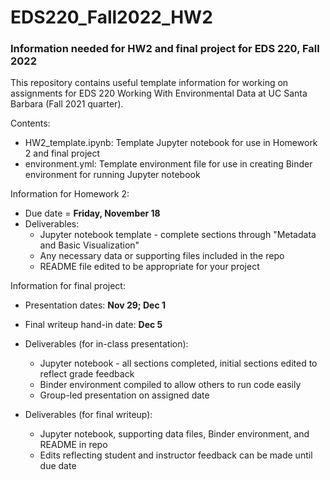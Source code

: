 # EDS220_Fall2022_HW2
### Information needed for HW2 and final project for EDS 220, Fall 2022

This repository contains useful template information for working on assignments for EDS 220 Working With Environmental Data at UC Santa Barbara (Fall 2021 quarter). 

Contents:
- HW2_template.ipynb: Template Jupyter notebook for use in Homework 2 and final project
- environment.yml: Template environment file for use in creating Binder environment for running Jupyter notebook

Information for Homework 2:
- Due date = **Friday, November 18**
- Deliverables:
   - Jupyter notebook template - complete sections through "Metadata and Basic Visualization"
   - Any necessary data or supporting files included in the repo
   - README file edited to be appropriate for your project


Information for final project:
- Presentation dates: **Nov 29; Dec 1**
- Final writeup hand-in date: **Dec 5**
- Deliverables (for in-class presentation):
  - Jupyter notebook - all sections completed, initial sections edited to reflect grade feedback
  - Binder environment compiled to allow others to run code easily
  - Group-led presentation on assigned date

- Deliverables (for final writeup):
  - Jupyter notebook, supporting data files, Binder environment, and README in repo
  - Edits reflecting student and instructor feedback can be made until due date
